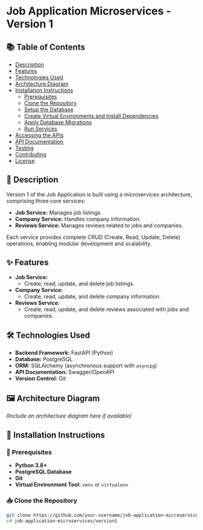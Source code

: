 # Job Application Microservices - Version 1

## 📚 **Table of Contents**
- [Description](#description)
- [Features](#features)
- [Technologies Used](#technologies-used)
- [Architecture Diagram](#architecture-diagram)
- [Installation Instructions](#installation-instructions)
  - [Prerequisites](#prerequisites)
  - [Clone the Repository](#clone-the-repository)
  - [Setup the Database](#setup-the-database)
  - [Create Virtual Environments and Install Dependencies](#create-virtual-environments-and-install-dependencies)
  - [Apply Database Migrations](#apply-database-migrations)
  - [Run Services](#run-services)
- [Accessing the APIs](#accessing-the-apis)
- [API Documentation](#api-documentation)
- [Testing](#testing)
- [Contributing](#contributing)
- [License](#license)

## 📝 **Description**
Version 1 of the Job Application is built using a microservices architecture, comprising three core services:
- **Job Service:** Manages job listings.
- **Company Service:** Handles company information.
- **Reviews Service:** Manages reviews related to jobs and companies.

Each service provides complete CRUD (Create, Read, Update, Delete) operations, enabling modular development and scalability.

## ✨ **Features**
- **Job Service:**
  - Create, read, update, and delete job listings.
- **Company Service:**
  - Create, read, update, and delete company information.
- **Reviews Service:**
  - Create, read, update, and delete reviews associated with jobs and companies.

## 🛠 **Technologies Used**
- **Backend Framework:** FastAPI (Python)
- **Database:** PostgreSQL
- **ORM:** SQLAlchemy (asynchronous support with `asyncpg`)
- **API Documentation:** Swagger/OpenAPI
- **Version Control:** Git

## 🖼 **Architecture Diagram**
*(Include an architecture diagram here if available)*

## 🚀 **Installation Instructions**

### 🔧 **Prerequisites**
- **Python 3.8+**
- **PostgreSQL Database**
- **Git**
- **Virtual Environment Tool:** `venv` or `virtualenv`

### 📥 **Clone the Repository**
```bash
git clone https://github.com/your-username/job-application-microservices.git
cd job-application-microservices/version1
